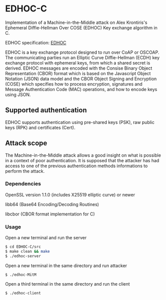 # EDHOC-C
Implementation of a Machine-in-the-Middle attack on Alex Krontiris's Ephemeral Diffie-Hellman Over COSE (EDHOC) Key exchange algorithm in C.

EDHOC specification: [EDHOC](https://datatracker.ietf.org/doc/draft-selander-ace-cose-ecdhe/)

EDHOC is a key exchange protocol designed to run over CoAP or OSCOAP. The communicating parties run an Elliptic Curve Diffie-Hellman (ECDH) key exchange protocol with ephemeral keys, from which a shared secret is derived. EDHOC messages are encoded with the Consise Binary Object Representation (CBOR) format which is based on the Javascript Object Notation (JSON) data model and the CBOR Object Signing and Encryption (COSE) which specifies how to process encryption, signatures and Message Authentication Code (MAC) operations, and how to encode keys using JSON. 

## Supported authentication
EDHOC supports authentication using pre-shared keys (PSK), raw public keys (RPK) and certificates (Cert).

## Attack scope
The Machine-in-the-Middle attack allows a good insight on what is possible in a context of poor authentication. It is supposed that the attacker has had access to one of the previous authentication methods informations to perform the attack.

### Dependencies
OpenSSL version 1.1.0 (includes X25519 elliptic curve) or newer

libb64 (Base64 Encoding/Decoding Routines)

libcbor (CBOR format implementation for C)

### Usage
Open a new terminal and run the server
```sh
$ cd EDHOC-C/src
$ make clean && make
$ ./edhoc-server
```
Open a new terminal in the same directory and run attacker
```
$ ./edhoc-MitM
```
Open a third terminal in the same directory and run the client
```
$ ./edhoc-client
```

